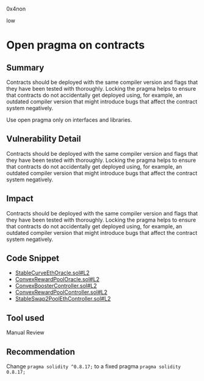 0x4non

low

# Open pragma on contracts

## Summary
Contracts should be deployed with the same compiler version and flags that they have been tested with thoroughly. Locking the pragma helps to ensure that contracts do not accidentally get deployed using, for example, an outdated compiler version that might introduce bugs that affect the contract system negatively.

Use open pragma only on interfaces and libraries.

## Vulnerability Detail
Contracts should be deployed with the same compiler version and flags that they have been tested with thoroughly. Locking the pragma helps to ensure that contracts do not accidentally get deployed using, for example, an outdated compiler version that might introduce bugs that affect the contract system negatively.

## Impact
Contracts should be deployed with the same compiler version and flags that they have been tested with thoroughly. Locking the pragma helps to ensure that contracts do not accidentally get deployed using, for example, an outdated compiler version that might introduce bugs that affect the contract system negatively.

## Code Snippet
- [StableCurveEthOracle.sol#L2](https://github.com/sentimentxyz/oracle/blob/40cfd1e95a531e4c88e082e651efae7fc16cdefa/src/curve/StableCurveEthOracle.sol#L2)
- [ConvexRewardPoolOracle.sol#L2](https://github.com/sentimentxyz/oracle/blob/ff82367f48a0524f7438f10ec60ad024b3e04bae/src/convex/ConvexRewardPoolOracle.sol#L2)
- [ConvexBoosterController.sol#L2](https://github.com/sentimentxyz/controller/blob/507274a0803ceaa3cbbaf2a696e2458e18437b2f/src/convex/ConvexBoosterController.sol#L2)
- [ConvexRewardPoolController.sol#L2](https://github.com/sentimentxyz/controller/blob/507274a0803ceaa3cbbaf2a696e2458e18437b2f/src/convex/ConvexRewardPoolController.sol#L2)
- [StableSwap2PoolEthController.sol#L2](https://github.com/sentimentxyz/controller/blob/4d8fa6d0d94475169880e6b5bc93e5994b24d856/src/curve/StableSwap2PoolEthController.sol#L2)

## Tool used
Manual Review

## Recommendation
Change `pragma solidity ^0.8.17;` to a fixed pragma `pragma solidity 0.8.17;`
